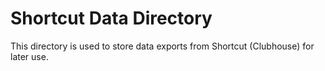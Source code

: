 # Shortcut Data Directory

This directory is used to store data exports from Shortcut (Clubhouse) for later use. 